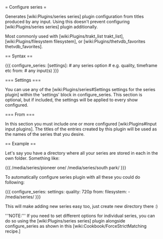 = Configure series =

Generates [wiki:Plugins/series series] plugin configuration from titles produced by any input. Using this doesn't prevent configuring [wiki:Plugins/series series] plugin additionally. 

Most commonly used with [wiki:Plugins/trakt_list trakt_list], [wiki:Plugins/filesystem filesystem], or [wiki:Plugins/thetvdb_favorites thetvdb_favorites].

== Syntax ==

{{{
configure_series:
  [settings]:
    # any series option
    # e.g. quality, timeframe etc
  from:
    # any input(s)
}}}

=== Settings ===

You can use any of the [wiki:Plugins/series#Settings settings for the series plugin] within the 'settings' block in configure_series. This section is optional, but if included, the settings will be applied to every show configured.

=== From ===

In this section you must include one or more configured [wiki:Plugins#Input input plugins]. The titles of the entries created by this plugin will be used as the names of the series that you desire.


== Example ==

Let's say you have a directory where all your series are stored in each in the own folder. Something like:

{{{
/media/series/pioneer one/
/media/series/south park/
}}}

To automatically configure series plugin with all these you could do following:

{{{
configure_series:
  settings:
    quality: 720p
  from:
    filesystem:
      - /media/series/
}}}

This will make adding new series easy too, just create new directory there :)

'''NOTE:''' If you need to set different options for individual series, you can do so using the [wiki:Plugins/series series] plugin alongside configure_series as shown in this [wiki:Cookbook/ForceStrictMatching recipe.]